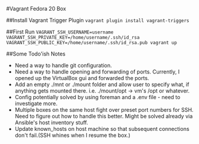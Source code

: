 #Vagrant Fedora 20 Box

##Install Vagrant Trigger Plugin
`vagrant plugin install vagrant-triggers`

##First Run
`VAGRANT_SSH_USERNAME=username VAGRANT_SSH_PRIVATE_KEY=/home/username/.ssh/id_rsa VAGRANT_SSH_PUBLIC_KEY=/home/username/.ssh/id_rsa.pub vagrant up`

##Some Todo'ish Notes
- Need a way to handle git configuration.
- Need a way to handle opening and forwarding of ports. Currently, I opened up the VirtualBox gui and forwarded the ports.
- Add an empty ./mnt or ./mount folder and allow user to specify what, if anything gets mounted there. i.e. ./mount/opt -> vm's /opt or whatever.
- Config potentially solved by using foreman and a .env file - need to investigate more.
- Multiple boxes on the same host fight over preset port numbers for SSH. Need to figure out how to handle this better. Might be solved already via Ansible's host inventory stuff.
- Update known_hosts on host machine so that subsequent connections don't fail.(SSH whines when I resume the box.)
